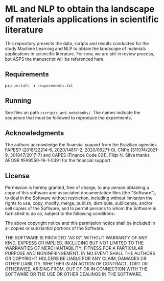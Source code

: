 # ML and NLP to obtain tha landscape of materials applications in scientific literature

This repository presents the data, scripts and results conducted for the study Machine Learning and NLP to obtain the landscape of materials applications in sciencific literature. For now, we are still in review process, but ASPS the manuscript will be referenced here. 

## Requirements

`pip install -r requirements.txt`

## Running

See files on path `/scripts_and_notebooks/`. The names indicate the sequence that must be followed to reproduce the experiments.

## Acknowledgments

The authors acknowledge the financial support from the Brazilian agencies FAPESP (2018/22214-6, 2020/14817-2, 2020/06271-0), CNPq (311074/2021-9, 301847/2017-7) and CAPES (Finance Code 001). Filipi N. Silva thanks AFOSR \#FA9550-19-1-0391 for the financial support.

## License

Permission is hereby granted, free of charge, to any person obtaining
a copy of this software and associated documentation files (the "Software"), to deal in the Software without restriction, including without limitation the rights to use, copy, modify, merge, publish, distribute, sublicense, and/or sell copies of the Software, and to permit persons to whom the Software is furnished to do so, subject to the following conditions:

The above copyright notice and this permission notice shall be included in all copies or substantial portions of the Software.

THE SOFTWARE IS PROVIDED "AS IS", WITHOUT WARRANTY OF ANY KIND, EXPRESS OR IMPLIED, INCLUDING BUT NOT LIMITED TO THE WARRANTIES OF MERCHANTABILITY, FITNESS FOR A PARTICULAR PURPOSE AND NONINFRINGEMENT. IN NO EVENT SHALL THE AUTHORS OR COPYRIGHT HOLDERS BE LIABLE FOR ANY CLAIM, DAMAGES OR OTHER LIABILITY, WHETHER IN AN ACTION OF CONTRACT, TORT OR OTHERWISE, ARISING FROM, OUT OF OR IN CONNECTION WITH THE SOFTWARE OR THE USE OR OTHER DEALINGS IN THE SOFTWARE.

